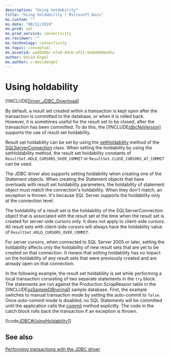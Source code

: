 ```yaml
---
description: "Using holdability"
title: "Using holdability | Microsoft Docs"
ms.custom: ""
ms.date: "08/12/2019"
ms.prod: sql
ms.prod_service: connectivity
ms.reviewer: ""
ms.technology: connectivity
ms.topic: conceptual
ms.assetid: aa48306c-e7a0-4dcb-af21-9ebb6898e45a
author: David-Engel
ms.author: v-davidengel
---
```


# Using holdability

[!INCLUDE[Driver_JDBC_Download](../../includes/driver_jdbc_download.md)]

By default, a result set created within a transaction is kept open after the transaction is committed to the database, or when it is rolled back. However, it is sometimes useful for the result set to be closed, after the transaction has been committed. To do this, the [!INCLUDE[jdbcNoVersion](../../includes/jdbcnoversion_md.md)] supports the use of result set holdability.

Result set holdability can be set by using the [setHoldability](../../connect/jdbc/reference/setholdability-method-sqlserverconnection.md) method of the [SQLServerConnection](../../connect/jdbc/reference/sqlserverconnection-class.md) class. When setting the holdability by using the setHoldability method, the result set holdability constants of `ResultSet.HOLD_CURSORS_OVER_COMMIT` or `ResultSet.CLOSE_CURSORS_AT_COMMIT` can be used.

The JDBC driver also supports setting holdability when creating one of the Statement objects. When creating the Statement objects that have overloads with result set holdability parameters, the holdability of statement object must match the connection's holdability. When they don't match, an exception is thrown. It's because SQL Server supports the holdability only at the connection level.

The holdability of a result set is the holdability of the SQLServerConnection object that is associated with the result set at the time when the result set is created for server-side cursors only. It does not apply to client-side cursors. All result sets with client-side cursors will always have the holdability value of `ResultSet.HOLD_CURSORS_OVER_COMMIT`.

For server cursors, when connected to SQL Server 2005 or later, setting the holdability affects only the holdability of new result sets that are yet to be created on that connection. It means that setting holdability has no impact on the holdability of any result sets that were previously created and are already open on that connection.

In the following example, the result set holdability is set while performing a local transaction consisting of two separate statements in the `try` block. The statements are run against the Production.ScrapReason table in the [!INCLUDE[ssSampleDBnormal](../../includes/sssampledbnormal_md.md)] sample database. First, the example switches to manual transaction mode by setting the auto-commit to `false`. Once auto-commit mode is disabled, no SQL Statements will be committed until the application calls the [commit](../../connect/jdbc/reference/commit-method-sqlserverconnection.md) method explicitly. The code in the catch block rolls back the transaction if an exception is thrown.

[!code[JDBC#UsingHoldability1](../../connect/jdbc/codesnippet/Java/using-holdability_1.java)]

## See also

[Performing transactions with the JDBC driver](../../connect/jdbc/performing-transactions-with-the-jdbc-driver.md)
